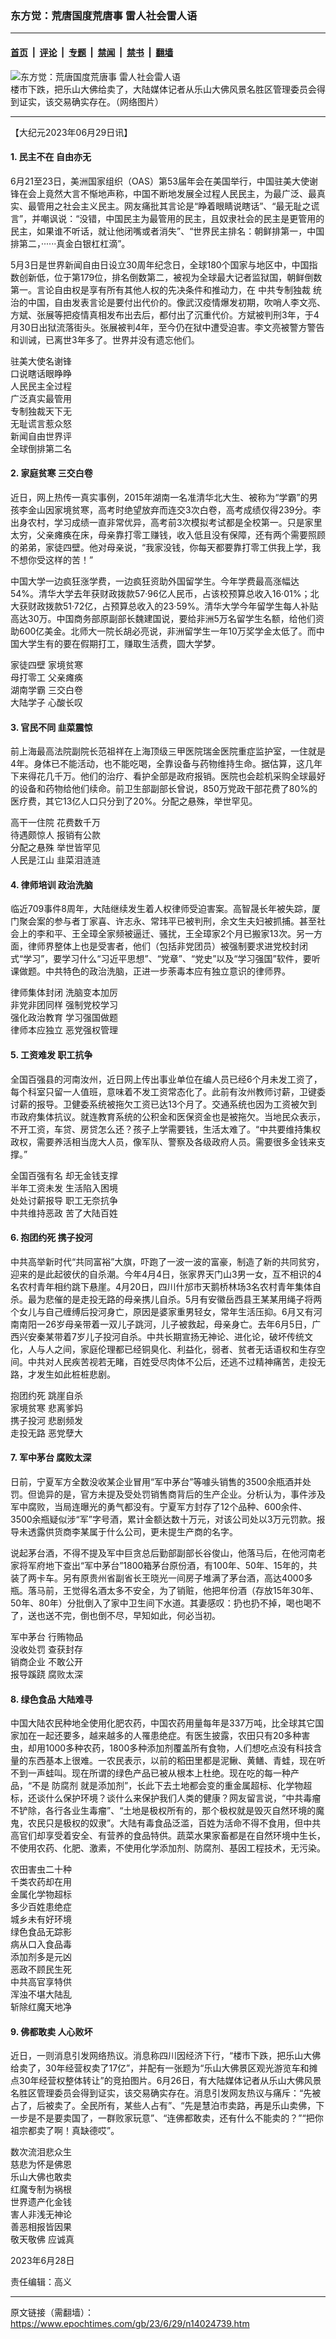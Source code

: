 ### 东方觉：荒唐国度荒唐事 雷人社会雷人语

---

#### [首页](../../../..?n14024739) &nbsp;|&nbsp; [评论](../../../../../epoch-comment?n14024739) &nbsp;|&nbsp; [专题](../../../../../epoch-special?n14024739) &nbsp;|&nbsp; [禁闻](../../../../../epoch-news?n14024739) &nbsp;|&nbsp; [禁书](../../../../../books?n14024739) &nbsp;|&nbsp; [翻墙](https://github.com/gfw-breaker/nogfw/blob/master/README.md?n14024739)


<div><img alt="东方觉：荒唐国度荒唐事 雷人社会雷人语" class="attachment-djy_600_400 size-djy_600_400 wp-post-image" src="https://i.epochtimes.com/assets/uploads/2023/06/id14024762-p1337272a448783642--300x400.jpeg"/>
<div class="caption">
 楼市下跌，把乐山大佛给卖了，大陆媒体记者从乐山大佛风景名胜区管理委员会得到证实，该交易确实存在。（网络图片）
</div></div><hr/><div class="post_content" id="artbody" itemprop="articleBody">
 <!-- article content begin -->
 <p>
  【大纪元2023年06月29日讯】
 </p>
 <h4>
  1. 民主不在 自由亦无
 </h4>
 <p>
  6月21至23日，美洲国家组织（OAS）第53届年会在美国举行，中国驻美大使谢锋在会上竟然大言不惭地声称，中国不断地发展全过程人民民主，为最广泛、最真实、最管用之社会主义民主。网友痛批其言论是“睁着眼睛说瞎话”、“最无耻之谎言”，并嘲讽说：“没错，中国民主为最管用的民主，且奴隶社会的民主是更管用的民主，如果谁不听话，就让他闭嘴或者消失”、“世界民主排名：朝鲜排第一，中国排第二，······真金白银杠杠滴”。
 </p>
 <p>
  5月3日是世界新闻自由日设立30周年纪念日，全球180个国家与地区中，中国指数创新低，位于第179位，排名倒数第二，被视为全球最大记者监狱国，朝鲜倒数第一。言论自由权是享有所有其他人权的先决条件和推动力，在
  <ok href="https://www.epochtimes.com/gb/tag/%E4%B8%AD%E5%85%B1%E4%B8%93%E5%88%B6%E7%8B%AC%E8%A3%81.html">
   中共专制独裁
  </ok>
  统治的中国，自由发表言论是要付出代价的。像武汉疫情爆发初期，吹哨人李文亮、方斌、张展等把疫情真相发布出去后，都付出了沉重代价。方斌被判刑3年，于4月30日出狱流落街头。张展被判4年，至今仍在狱中遭受迫害。李文亮被警方警告和训诫，已离世3年多了。世界并没有遗忘他们。
 </p>
 <p>
  驻美大使名谢锋
  <br/>
  口说瞎话眼睁睁
  <br/>
  人民民主全过程
  <br/>
  广泛真实最管用
  <br/>
  专制独裁天下无
  <br/>
  无耻谎言惹众怒
  <br/>
  新闻自由世界评
  <br/>
  全球倒排第二名
 </p>
 <h4>
  2. 家庭贫寒 三交白卷
 </h4>
 <p>
  近日，网上热传一真实事例，2015年湖南一名准清华北大生、被称为“学霸”的男孩李金山因家境贫寒，高考时绝望放弃而连交3次白卷，高考成绩仅得239分。李出身农村，学习成绩一直非常优异，高考前3次模拟考试都是全校第一。只是家里太穷，父亲瘫痪在床，母亲靠打零工赚钱，收入低且没有保障，还有两个需要照顾的弟弟，家徒四壁。他对母亲说，“我家没钱，你每天都要靠打零工供我上学，我不想你受这样的苦！”
 </p>
 <p>
  中国大学一边疯狂涨学费，一边疯狂资助外国留学生。今年学费最高涨幅达54%。清华大学去年获财政拨款57·96亿人民币，占该校预算总收入16·01%；北大获财政拨款51·72亿，占预算总收入的23·59%。清华大学今年留学生每人补贴高达30万。中国商务部原副部长魏建国说，要给非洲5万名留学生名额，给他们资助600亿美金。北师大一院长胡必亮说，非洲留学生一年10万奖学金太低了。而中国大学生有的要在假期打工，赚取生活费，圆大学梦。
 </p>
 <p>
  家徒四壁 家境贫寒
  <br/>
  母打零工 父亲瘫痪
  <br/>
  湖南学霸 三交白卷
  <br/>
  大陆学子 心酸长叹
 </p>
 <h4>
  3. 官民不同 韭菜震惊
 </h4>
 <p>
  前上海最高法院副院长范祖祥在上海顶级三甲医院瑞金医院重症监护室，一住就是4年。身体已不能活动，也不能吃喝，全靠设备与药物维持生命。据估算，这几年下来得花几千万。他们的治疗、看护全部是政府报销。医院也会趁机采购全球最好的设备和药物给他们续命。前卫生部副部长曾说，850万党政干部花费了80%的医疗费，其它13亿人口只分到了20%。分配之悬殊，举世罕见。
 </p>
 <p>
  高干一住院 花费数千万
  <br/>
  待遇颇惊人 报销有公款
  <br/>
  分配之悬殊 举世皆罕见
  <br/>
  人民是江山 韭菜泪涟涟
 </p>
 <h4>
  4. 律师培训 政治洗脑
 </h4>
 <p>
  临近709事件8周年，大陆继续发生着人权律师受迫害案。高智晟长年被失踪，厦门聚会案的参与者丁家喜、许志永、常玮平已被判刑，余文生夫妇被抓捕。甚至社会上的李和平、王全璋全家频被逼迁、骚扰，王全璋家2个月已搬家13次。另一方面，律师界整体上也是受害者，他们（包括非党团员）被强制要求进党校封闭式“学习”，要学习什么“习近平思想”、“党章”、“党史”以及“学习强国”软件，要听课做题。中共特色的政治洗脑，正进一步荼毒本应有独立意识的律师界。
 </p>
 <p>
  律师集体封闭 洗脑变本加厉
  <br/>
  非党非团同样 强制党校学习
  <br/>
  强化政治教育 学习强国做题
  <br/>
  律师本应独立 恶党强权管理
 </p>
 <h4>
  5. 工资难发 职工抗争
 </h4>
 <p>
  全国百强县的河南汝州，近日网上传出事业单位在编人员已经6个月未发工资了，每个科室只留一人值班，意味着不发工资常态化了。此前有汝州教师讨薪，卫键委讨薪的报导。卫健委系统被拖欠工资已达13个月了。交通系统也因为工资被欠到市政府集体抗议。就连教育系统的公积金和医保资金也是被拖欠。当地民众表示，不开工资，车贷、房贷怎么还？孩子上学需要钱，生活太难了。“中共要维持集权政权，需要养活相当庞大人员，像军队、警察及各级政府人员。需要很多金钱来支撑。”
 </p>
 <p>
  全国百强有名 却无金钱支撑
  <br/>
  半年工资未发 生活陷入困境
  <br/>
  处处讨薪报导 职工无奈抗争
  <br/>
  中共维持恶政 苦了大陆百姓
 </p>
 <h4>
  6. 抱团约死 携子投河
 </h4>
 <p>
  中共高举新时代“共同富裕”大旗，吓跑了一波一波的富豪，制造了新的共同贫穷，迎来的是此起彼伏的自杀潮。今年4月4日，张家界天门山3男一女，互不相识的4名农村青年相约跳下悬崖。4月20日，四川什邡市天鹅桥林场3名农村青年集体自杀。最为悲催的是走投无路的母亲携儿自杀。5月有安徽岳西县王某某用绳子将两个女儿与自己缠缚后投河身亡，原因是婆家重男轻女，常年生活压抑。6月又有河南南阳一26岁母亲带着一双儿子跳河，儿子被救起，母亲身亡。去年6月5日，广西兴安秦某带着7岁儿子投河自杀。中共长期宣扬无神论、进化论，破坏传统文化，人与人之间，家庭伦理都已经铜臭化、利益化，弱者、贫者无话语权和生存空间。中共对人民疾苦视若无睹，百姓受尽肉体不公后，还逃不过精神痛苦，走投无路，才发生如此桩桩悲剧。
 </p>
 <p>
  抱团约死 跳崖自杀
  <br/>
  家境贫寒 悲离爹妈
  <br/>
  携子投河 悲剧频发
  <br/>
  走投无路 恶党孽大
 </p>
 <h4>
  7. 军中茅台 腐败太深
 </h4>
 <p>
  日前，宁夏军方全数没收某企业冒用“军中茅台”等噱头销售的3500余瓶酒并处罚。但诡异的是，官方未提及受处罚销售商背后的生产企业。分析认为，事件涉及军中腐败，当局连曝光的勇气都没有。宁夏军方封存了12个品种、600余件、3500余瓶疑似涉“军”字号酒，累计金额达数十万元，对该公司处以3万元罚款。报导未透露供货商李某属于什么公司，更未提生产商的名字。
 </p>
 <p>
  说起茅台酒，不得不提及军中巨贪总后勤部副部长谷俊山，他落马后，在他河南老家将军府地下查出“军中茅台”1800箱茅台原份酒，有100年、50年、15年的，共装了两卡车。另有原贵州省副省长王晓光一间房子堆满了茅台酒，高达4000多瓶。落马前，王觉得名酒太多不安全，为了销赃，他把年份酒（存放15年30年、50年、80年）分批倒入了家中卫生间下水道。其妻感叹：扔也扔不掉，喝也喝不了，送也送不完，倒也倒不尽，早知如此，何必当初。
 </p>
 <p>
  军中茅台 行贿物品
  <br/>
  没收处罚 查获封存
  <br/>
  销商企业 不敢公开
  <br/>
  报导蹊跷 腐败太深
 </p>
 <h4>
  8. 绿色食品 大陆难寻
 </h4>
 <p>
  中国大陆农民种地全使用化肥农药，中国农药用量每年是337万吨，比全球其它国家加在一起还要多，越来越多的人罹患绝症。有医生披露，农田只有20多种害虫，却用1000多种农药，1800多种添加剂覆盖所有食物，人们想吃点没有科技含量的东西基本上很难。一农民表示，以前的稻田里都是泥鳅、黄鳝、青蛙，现在听不到一声蛙叫。现在所谓的绿色产品已被从根本上杜绝。现在吃的每一种产品，“不是
  <ok href="https://www.epochtimes.com/gb/tag/%E9%98%B2%E8%85%90%E5%89%82.html">
   防腐剂
  </ok>
  就是添加剂”，长此下去土地都会变的重金属超标、化学物超标，还谈什么保护环境？谈什么来保护我们人类的健康？网友留言说，“中共毒瘤不铲除，各行各业生毒瘤”、“土地是极权所有的，那个极权就是毁灭自然环境的魔鬼，农民只是极权的奴隶”。大陆有毒食品泛滥，百姓为活命不得不食用，但中共高官们却享受着安全、有营养的食品特供。蔬菜水果家畜都是在自然环境中生长，不使用农药、化肥、激素，不使用化学添加剂、防腐剂、基因工程技术，无污染。
 </p>
 <p>
  农田害虫二十种
  <br/>
  千类农药却在用
  <br/>
  金属化学物超标
  <br/>
  多少百姓患绝症
  <br/>
  城乡未有好环境
  <br/>
  绿色食品无踪影
  <br/>
  病从口入食品毒
  <br/>
  添加剂多是元凶
  <br/>
  恶政不顾民生死
  <br/>
  中共高官享特供
  <br/>
  浑浊不堪大陆乱
  <br/>
  斩除红魔天地净
 </p>
 <h4>
  9. 佛都敢卖 人心败坏
 </h4>
 <p>
  近日，一则消息引发网络热议。消息称四川因经济下行，“楼市下跌，把乐山大佛给卖了，30年经营权卖了17亿”，并配有一张题为“乐山大佛景区观光游览车和摊点30年经营权整体转让”的竞拍图片。6月26日，有大陆媒体记者从乐山大佛风景名胜区管理委员会得到证实，该交易确实存在。消息引发网友热议与痛斥：“先被占了，后被卖了。全民所有，某些人占有”、“先是慧泊市卖路，再是乐山卖佛，下一步是不是要卖国了，一群败家玩意”、“连佛都敢卖，还有什么不能卖的？”“把你祖宗都卖了啊！真缺德哎”。
 </p>
 <p>
  数次流泪悲众生
  <br/>
  慈悲为怀是佛恩
  <br/>
  乐山大佛也敢卖
  <br/>
  红魔专制为祸根
  <br/>
  世界遗产化金钱
  <br/>
  害人非浅无神论
  <br/>
  善恶相报皆因果
  <br/>
  <ok href="https://www.epochtimes.com/gb/tag/%E6%95%AC%E5%A4%A9%E6%95%AC%E4%BD%9B.html">
   敬天敬佛
  </ok>
  应诚真
 </p>
 <p>
  2023年6月28日
 </p>
 <p>
  责任编辑：高义
 </p>
 <!-- article content end -->
 <div id="below_article_ad">
 </div>
</div>


---

原文链接（需翻墙）：https://www.epochtimes.com/gb/23/6/29/n14024739.htm